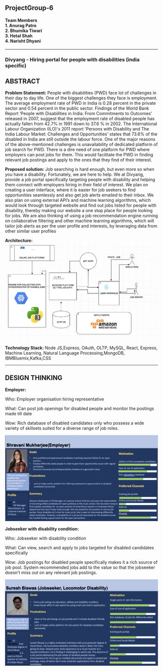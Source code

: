 ## ProjectGroup-6
#### Team Members </br> 1. Anurag Patro </br> 2. Bhumika Tiwari </br> 3. Hetal Shah </br> 4. Narisht Dhyani

------------------------------------------------------------------------------------------------------------------------------

### Divyang - Hiring portal for people with disabilities  (india specific)

ABSTRACT
--------

__Problem Statement:__ 
People with disabilities (PWD) face lot of challenges in their day to day life. One of the biggest challenges they face is employment. The average employment rate of PWD in India is 0.28 percent in the private sector and 0.54 percent in the public sector. Findings of the World Bank Report ‘People with Disabilities in India: From Commitments to Outcomes’ released in 2007, suggest that the employment rate of disabled people has actually fallen from 42.7% in 1991 down to 37.6 % in 2002. The International Labour Organization (ILO)'s 2011 report 'Persons with Disability and The India Labour Market: Challenges and Opportunities' states that 73.6% of the disabled in India are still outside the labour force.
One of the major reasons of the above-mentioned challenges is unavailability of dedicated platform of job search for PWD. There is a dire need of one platform for PWD where employers can post jobs for them. This would facilitate the PWD in finding relevant job postings and apply to the ones that they find of their interest.


__Proposed solution:__
Job searching is hard enough, but even more so when you have a disability. Fortunately, we are here to 
help. We at Divyang, provide a job portal specifically targeting people with disability and helping them connect with employers hiring in their field of interest. We plan on creating a user interface, where it is easier for job seekers to find opportunities seamlessly and also get job alerts emailed to their inbox. We also plan on using external API’s and machine learning algorithms, which would look through targeted website and find out jobs listed for people with disability, thereby making our website a one stop place for people looking for jobs. We are also thinking of using a job recommendation engine running on collaborative filtering and other machine learning algorithms, which will tailor job alerts as per the user profile and interests, by leveraging data from other similar user profiles


__Architecture:__
![](Images/Ach2.png)


__Technology Stack:__ Node JS,Express, OAuth, OLTP, MySQL, React, Express, Machine Learning, Natural Language Processing,MongoDB, IBMBluemix,Kafka,CSS 

------------------------------------------------------------------------------------------------------------------------------

DESIGN THINKING
---------------

__Employer:__

Who: Employer organisation hiring representative 

What: Can post job openings for disabled people and monitor the postings made till date

Wow: Rich database of disabled candidates only who possess a wide variety of skillsets suited for a diverse range of job roles.

![](Images/Employer.png)


__Jobseeker with disability condition:__

Who: Jobseeker with disability condition 

What: Can view, search and apply to jobs targeted for disabled candidates specifically

Wow: Job postings for disabled people specifically makes it a rich source of job pool. System recommended jobs add to the value so that the jobseeker doesn't miss out on any relevant job postings.

![](Images/JobseekerWithDisability.png)
